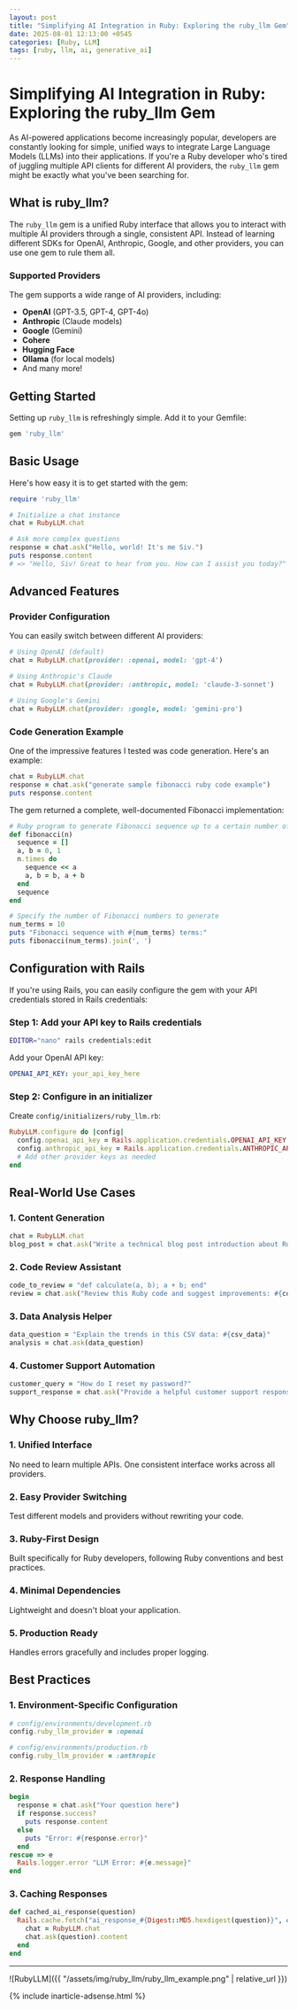 ```yaml
---
layout: post
title: "Simplifying AI Integration in Ruby: Exploring the ruby_llm Gem"
date: 2025-08-01 12:13:00 +0545
categories: [Ruby, LLM]
tags: [ruby, llm, ai, generative_ai]
---
```


# Simplifying AI Integration in Ruby: Exploring the ruby_llm Gem

As AI-powered applications become increasingly popular, developers are constantly looking for simple, unified ways to integrate Large Language Models (LLMs) into their applications. If you're a Ruby developer who's tired of juggling multiple API clients for different AI providers, the `ruby_llm` gem might be exactly what you've been searching for.

## What is ruby_llm?

The `ruby_llm` gem is a unified Ruby interface that allows you to interact with multiple AI providers through a single, consistent API. Instead of learning different SDKs for OpenAI, Anthropic, Google, and other providers, you can use one gem to rule them all.

### Supported Providers

The gem supports a wide range of AI providers, including:
- **OpenAI** (GPT-3.5, GPT-4, GPT-4o)
- **Anthropic** (Claude models)
- **Google** (Gemini)
- **Cohere**
- **Hugging Face**
- **Ollama** (for local models)
- And many more!

## Getting Started

Setting up `ruby_llm` is refreshingly simple. Add it to your Gemfile:

```ruby
gem 'ruby_llm'
```

## Basic Usage

Here's how easy it is to get started with the gem:

```ruby
require 'ruby_llm'

# Initialize a chat instance
chat = RubyLLM.chat

# Ask more complex questions
response = chat.ask("Hello, world! It's me Siv.")
puts response.content
# => "Hello, Siv! Great to hear from you. How can I assist you today?"
```

## Advanced Features

### Provider Configuration

You can easily switch between different AI providers:

```ruby
# Using OpenAI (default)
chat = RubyLLM.chat(provider: :openai, model: 'gpt-4')

# Using Anthropic's Claude
chat = RubyLLM.chat(provider: :anthropic, model: 'claude-3-sonnet')

# Using Google's Gemini
chat = RubyLLM.chat(provider: :google, model: 'gemini-pro')
```

### Code Generation Example

One of the impressive features I tested was code generation. Here's an example:

```ruby
chat = RubyLLM.chat
response = chat.ask("generate sample fibonacci ruby code example")
puts response.content
```

The gem returned a complete, well-documented Fibonacci implementation:

```ruby
# Ruby program to generate Fibonacci sequence up to a certain number of terms
def fibonacci(n)
  sequence = []
  a, b = 0, 1
  n.times do
    sequence << a
    a, b = b, a + b
  end
  sequence
end

# Specify the number of Fibonacci numbers to generate
num_terms = 10
puts "Fibonacci sequence with #{num_terms} terms:"
puts fibonacci(num_terms).join(', ')
```

## Configuration with Rails

If you're using Rails, you can easily configure the gem with your API credentials stored in Rails credentials:

### Step 1: Add your API key to Rails credentials

```bash
EDITOR="nano" rails credentials:edit
```

Add your OpenAI API key:
```yaml
OPENAI_API_KEY: your_api_key_here
```

### Step 2: Configure in an initializer

Create `config/initializers/ruby_llm.rb`:

```ruby
RubyLLM.configure do |config|
  config.openai_api_key = Rails.application.credentials.OPENAI_API_KEY
  config.anthropic_api_key = Rails.application.credentials.ANTHROPIC_API_KEY
  # Add other provider keys as needed
end
```

## Real-World Use Cases

### 1. Content Generation
```ruby
chat = RubyLLM.chat
blog_post = chat.ask("Write a technical blog post introduction about Ruby on Rails")
```

### 2. Code Review Assistant
```ruby
code_to_review = "def calculate(a, b); a + b; end"
review = chat.ask("Review this Ruby code and suggest improvements: #{code_to_review}")
```

### 3. Data Analysis Helper
```ruby
data_question = "Explain the trends in this CSV data: #{csv_data}"
analysis = chat.ask(data_question)
```

### 4. Customer Support Automation
```ruby
customer_query = "How do I reset my password?"
support_response = chat.ask("Provide a helpful customer support response: #{customer_query}")
```

## Why Choose ruby_llm?

### 1. **Unified Interface**
No need to learn multiple APIs. One consistent interface works across all providers.

### 2. **Easy Provider Switching**
Test different models and providers without rewriting your code.

### 3. **Ruby-First Design**
Built specifically for Ruby developers, following Ruby conventions and best practices.

### 4. **Minimal Dependencies**
Lightweight and doesn't bloat your application.

### 5. **Production Ready**
Handles errors gracefully and includes proper logging.

## Best Practices

### 1. Environment-Specific Configuration
```ruby
# config/environments/development.rb
config.ruby_llm_provider = :openai

# config/environments/production.rb  
config.ruby_llm_provider = :anthropic
```

### 2. Response Handling
```ruby
begin
  response = chat.ask("Your question here")
  if response.success?
    puts response.content
  else
    puts "Error: #{response.error}"
  end
rescue => e
  Rails.logger.error "LLM Error: #{e.message}"
end
```

### 3. Caching Responses
```ruby
def cached_ai_response(question)
  Rails.cache.fetch("ai_response_#{Digest::MD5.hexdigest(question)}", expires_in: 1.hour) do
    chat = RubyLLM.chat
    chat.ask(question).content
  end
end
```

---

![RubyLLM]({{ "/assets/img/ruby_llm/ruby_llm_example.png" | relative_url }})

{% include inarticle-adsense.html %}
